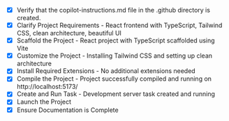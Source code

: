 <!-- Use this file to provide workspace-specific custom instructions to Copilot. -->
- [x] Verify that the copilot-instructions.md file in the .github directory is created.
- [x] Clarify Project Requirements - React frontend with TypeScript, Tailwind CSS, clean architecture, beautiful UI
- [x] Scaffold the Project - React project with TypeScript scaffolded using Vite
- [x] Customize the Project - Installing Tailwind CSS and setting up clean architecture
- [x] Install Required Extensions - No additional extensions needed
- [x] Compile the Project - Project successfully compiled and running on http://localhost:5173/
- [x] Create and Run Task - Development server task created and running
- [x] Launch the Project
- [x] Ensure Documentation is Complete
